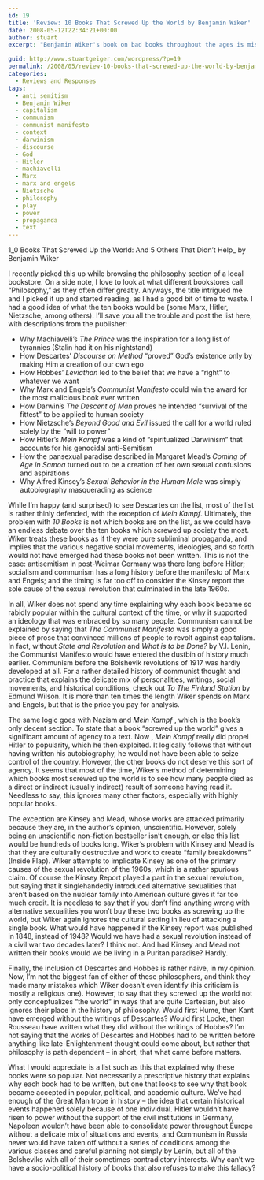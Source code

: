 ```yaml
---
id: 19
title: 'Review: 10 Books That Screwed Up the World by Benjamin Wiker'
date: 2008-05-12T22:34:21+00:00
author: stuart
excerpt: "Benjamin Wiker's book on bad books throughout the ages is misinformed and makes a few critical errors in its analysis.  Specifically, it ignores the cultural context around each book he critiques, treating them as pure subliminal propaganda.  "

guid: http://www.stuartgeiger.com/wordpress/?p=19
permalink: /2008/05/review-10-books-that-screwed-up-the-world-by-benjamin-wiker/
categories:
  - Reviews and Responses
tags:
  - anti semitism
  - Benjamin Wiker
  - capitalism
  - communism
  - communist manifesto
  - context
  - darwinism
  - discourse
  - God
  - Hitler
  - machiavelli
  - Marx
  - marx and engels
  - Nietzsche
  - philosophy
  - play
  - power
  - propaganda
  - text
---
```

1_0 Books That Screwed Up the World: And 5 Others That Didn&#8217;t Help_ by Benjamin Wiker

I recently picked this up while browsing the philosophy section of a local bookstore. On a side note, I love to look at what different bookstores call &#8220;Philosophy,&#8221; as they often differ greatly. Anyways, the title intrigued me and I picked it up and started reading, as I had a good bit of time to waste. I had a good idea of what the ten books would be (some Marx, Hitler, Nietzsche, among others). I&#8217;ll save you all the trouble and post the list here, with descriptions from the publisher:

<!--more-->

  * Why Machiavelli&#8217;s _The Prince_ was the inspiration for a long list of tyrannies (Stalin had it on his nightstand)
  * How Descartes&#8217; _Discourse on Method_ &#8220;proved&#8221; God&#8217;s existence only by making Him a creation of our own ego
  * How Hobbes&#8217; _Leviathan_ led to the belief that we have a &#8220;right&#8221; to whatever we want
  * Why Marx and Engels&#8217;s _Communist Manifesto_ could win the award for the most malicious book ever written
  * How Darwin&#8217;s _The Descent of Man_ proves he intended &#8220;survival of the fittest&#8221; to be applied to human society
  * How Nietzsche&#8217;s _Beyond Good and Evil_ issued the call for a world ruled solely by the &#8220;will to power&#8221;
  * How Hitler&#8217;s _Mein Kampf_ was a kind of &#8220;spiritualized Darwinism&#8221; that accounts for his genocidal anti-Semitism
  * How the pansexual paradise described in Margaret Mead&#8217;s _Coming of Age in Samoa_ turned out to be a creation of her own sexual confusions and aspirations
  * Why Alfred Kinsey&#8217;s _Sexual Behavior in the Human Male_ was simply autobiography masquerading as science

While I&#8217;m happy (and surprised) to see Descartes on the list, most of the list is rather thinly defended, with the exception of _Mein Kampf_. Ultimately, the problem with _10 Books_ is not which books are on the list, as we could have an endless debate over the ten books which screwed up society the most. Wiker treats these books as if they were pure subliminal propaganda, and implies that the various negative social movements, ideologies, and so forth would not have emerged had these books not been written. This is not the case: antisemitism in post-Weimar Germany was there long before Hitler; socialism and communism has a long history before the manifesto of Marx and Engels; and the timing is far too off to consider the Kinsey report the sole cause of the sexual revolution that culminated in the late 1960s.

In all, Wiker does not spend any time explaining why each book became so rabidly popular within the cultural context of the time, or why it supported an ideology that was embraced by so many people. Communism cannot be explained by saying that _The Communist Manifesto_ was simply a good piece of prose that convinced millions of people to revolt against capitalism. In fact, without _State and Revolution_ and _What is to be Done?_ by V.I. Lenin, the Communist Manifesto would have entered the dustbin of history much earlier. Communism before the Bolshevik revolutions of 1917 was hardly developed at all. For a rather detailed history of communist thought and practice that explains the delicate mix of personalities, writings, social movements, and historical conditions, check out _To The Finland Station_ by Edmund Wilson. It is more than ten times the length Wiker spends on Marx and Engels, but that is the price you pay for analysis.

The same logic goes with Nazism and _Mein Kampf_ , which is the book&#8217;s only decent section. To state that a book &#8220;screwed up the world&#8221; gives a significant amount of agency to a text. Now , _Mein Kampf_ really did propel Hitler to popularity, which he then exploited. It logically follows that without having written his autobiography, he would not have been able to seize control of the country. However, the other books do not deserve this sort of agency. It seems that most of the time, Wiker&#8217;s method of determining which books most screwed up the world is to see how many people died as a direct or indirect (usually indirect) result of someone having read it. Needless to say, this ignores many other factors, especially with highly popular books.

The exception are Kinsey and Mead, whose works are attacked primarily because they are, in the author&#8217;s opinion, unscientific. However, solely being an unscientific non-fiction bestseller isn&#8217;t enough, or else this list would be hundreds of books long. Wiker&#8217;s problem with Kinsey and Mead is that they are culturally destructive and work to create &#8220;family breakdowns&#8221; (Inside Flap). Wiker attempts to implicate Kinsey as one of the primary causes of the sexual revolution of the 1960s, which is a rather spurious claim. Of course the Kinsey Report played a part in the sexual revolution, but saying that it singlehandedly introduced alternative sexualities that aren&#8217;t based on the nuclear family into American culture gives it far too much credit. It is needless to say that if you don&#8217;t find anything wrong with alternative sexualities you won&#8217;t buy these two books as screwing up the world, but Wiker again ignores the cultural setting in lieu of attacking a single book. What would have happened if the Kinsey report was published in 1848, instead of 1948? Would we have had a sexual revolution instead of a civil war two decades later? I think not. And had Kinsey and Mead not written their books would we be living in a Puritan paradise? Hardly.

Finally, the inclusion of Descartes and Hobbes is rather naive, in my opinion. Now, I&#8217;m not the biggest fan of either of these philosophers, and think they made many mistakes which Wiker doesn&#8217;t even identify (his criticism is mostly a religious one). However, to say that they screwed up the world not only conceptualizes &#8220;the world&#8221; in ways that are quite Cartesian, but also ignores their place in the history of philosophy. Would first Hume, then Kant have emerged without the writings of Descartes? Would first Locke, then Rousseau have written what they did without the writings of Hobbes? I&#8217;m not saying that the works of Descartes and Hobbes had to be written before anything like late-Enlightenment thought could come about, but rather that philosophy is path dependent &#8211; in short, that what came before matters.

What I would appreciate is a list such as this that explained why these books were so popular. Not necessarily a prescriptive history that explains why each book had to be written, but one that looks to see why that book became accepted in popular, political, and academic culture. We&#8217;ve had enough of the Great Man trope in history &#8211; the idea that certain historical events happened solely because of one individual. Hitler wouldn&#8217;t have risen to power without the support of the civil institutions in Germany, Napoleon wouldn&#8217;t have been able to consolidate power throughout Europe without a delicate mix of situations and events, and Communism in Russia never would have taken off without a series of conditions among the various classes and careful planning not simply by Lenin, but all of the Bolsheviks with all of their sometimes-contradictory interests. Why can&#8217;t we have a socio-political history of books that also refuses to make this fallacy?